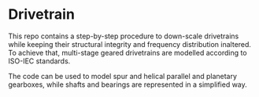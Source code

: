 # Drivetrain

This repo contains a step-by-step procedure to down-scale drivetrains while keeping their structural integrity and frequency distribution inaltered.
To achieve that, multi-stage geared drivetrains are modelled according to ISO-IEC standards. 

The code can be used to model spur and helical parallel and planetary gearboxes, while shafts and bearings are represented in a simplified way.
